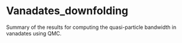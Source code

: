# Vanadates_downfolding
Summary of the results for computing the quasi-particle bandwidth in vanadates using QMC.
